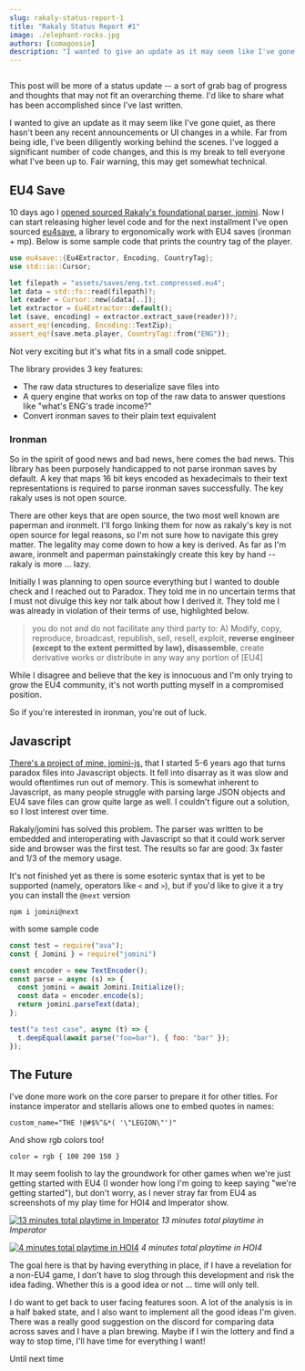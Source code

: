 ```yaml
---
slug: rakaly-status-report-1
title: "Rakaly Status Report #1"
image: ./elephant-rocks.jpg
authors: [comagoosie]
description: "I wanted to give an update as it may seem like I've gone quiet, as there hasn't been any recent announcements or UI changes in awhile. Far from being idle, I've been diligently working behind the scenes. I've logged a significant number of code changes, and this is my break to tell everyone what I've been up to. Another large chunk of Rakaly has been open sourced though with a legal caveat, a Javascript library appears, and the rakaly parser can now accept data from more recent titles like imperator"
---
```


<div style={{textAlign: "center"}}>
  <img alt="" width={512} height={186} src={require("./elephant-rocks.jpg").default} />
</div>

This post will be more of a status update -- a sort of grab bag of progress and thoughts that may not fit an overarching theme. I'd like to share what has been accomplished since I've last written.

I wanted to give an update as it may seem like I've gone quiet, as there hasn't been any recent announcements or UI changes in a while. Far from being idle, I've been diligently working behind the scenes. I've logged a significant number of code changes, and this is my break to tell everyone what I've been up to. Fair warning, this may get somewhat technical.

<!--truncate-->

## EU4 Save

10 days ago I [opened sourced Rakaly's foundational parser, jomini](/blog/first-steps-to-open-sourcing-rakaly-foundations). Now I can start releasing higher level code and for the next installment I've open sourced [eu4save](https://github.com/rakaly/eu4save), a library to ergonomically work with EU4 saves (ironman + mp). Below is some sample code that prints the country tag of the player.

```rust
use eu4save::{Eu4Extractor, Encoding, CountryTag};
use std::io::Cursor;

let filepath = "assets/saves/eng.txt.compressed.eu4";
let data = std::fs::read(filepath)?;
let reader = Cursor::new(&data[..]);
let extractor = Eu4Extractor::default();
let (save, encoding) = extractor.extract_save(reader))?;
assert_eq!(encoding, Encoding::TextZip);
assert_eq!(save.meta.player, CountryTag::from("ENG"));
```

Not very exciting but it's what fits in a small code snippet.

The library provides 3 key features:

- The raw data structures to deserialize save files into
- A query engine that works on top of the raw data to answer questions like "what's ENG's trade income?"
- Convert ironman saves to their plain text equivalent

### Ironman

So in the spirit of good news and bad news, here comes the bad news. This library has been purposely handicapped to not parse ironman saves by default. A key that maps 16 bit keys encoded as hexadecimals to their text representations is required to parse ironman saves successfully. The key rakaly uses is not open source.

There are other keys that are open source, the two most well known are paperman and ironmelt. I'll forgo linking them for now as rakaly's key is not open source for legal reasons, so I'm not sure how to navigate this grey matter. The legality may come down to how a key is derived. As far as I'm aware, ironmelt and paperman painstakingly create this key by hand -- rakaly is more ... lazy.

Initially I was planning to open source everything but I wanted to double check and I reached out to Paradox. They told me in no uncertain terms that I must not divulge this key nor talk about how I derived it. They told me I was already in violation of their terms of use, highlighted below.

> you do not and do not facilitate any third party to: A) Modify, copy,
> reproduce, broadcast, republish, sell, resell, exploit, **reverse engineer
> (except to the extent permitted by law), disassemble**, create derivative works
> or distribute in any way any portion of [EU4]

While I disagree and believe that the key is innocuous and I'm only trying to grow the EU4 community, it's not worth putting myself in a compromised position.

So if you're interested in ironman, you're out of luck.

## Javascript

[There's a project of mine, jomini-js,](https://github.com/nickbabcock/jomini) that I started 5-6 years ago that turns paradox files into Javascript objects. It fell into disarray as it was slow and would oftentimes run out of memory. This is somewhat inherent to Javascript, as many people struggle with parsing large JSON objects and EU4 save files can grow quite large as well. I couldn't figure out a solution, so I lost interest over time.

Rakaly/jomini has solved this problem. The parser was written to be embedded and interoperating with Javascript so that it could work server side and browser was the first test. The results so far are good: 3x faster and 1/3 of the memory usage.

It's not finished yet as there is some esoteric syntax that is yet to be supported (namely, operators like `<` and `>`), but if you'd like to give it a try you can install the `@next` version

```plain
npm i jomini@next
```

with some sample code

```js
const test = require("ava");
const { Jomini } = require("jomini")

const encoder = new TextEncoder();
const parse = async (s) => {
  const jomini = await Jomini.Initialize();
  const data = encoder.encode(s);
  return jomini.parseText(data);
};

test("a test case", async (t) => {
  t.deepEqual(await parse("foo=bar"), { foo: "bar" });
});
```

## The Future

I've done more work on the core parser to prepare it for other titles. For instance imperator and stellaris allows one to embed quotes in names:

```plain
custom_name="THE !@#$%^&*( '\"LEGION\"')"
```

And show rgb colors too!

```plain
color = rgb { 100 200 150 }
```

It may seem foolish to lay the groundwork for other games when we're just getting started with EU4 (I wonder how long I'm going to keep saying "we're getting started"), but don't worry, as I never stray far from EU4 as screenshots of my play time for HOI4 and Imperator show.

[![13 minutes total playtime in Imperator](imperator-playtime.png)](imperator-playtime.png)
*13 minutes total playtime in Imperator*

[![4 minutes total playtime in HOI4](hoi4-playtime.png)](hoi4-playtime.png)
*4 minutes total playtime in HOI4*

The goal here is that by having everything in place, if I have a revelation for a non-EU4 game, I don't have to slog through this development and risk the idea fading. Whether this is a good idea or not ... time will only tell.

I do want to get back to user facing features soon. A lot of the analysis is in a half baked state, and I also want to implement all the good ideas I'm given. There was a really good suggestion on the discord for comparing data across saves and I have a plan brewing. Maybe if I win the lottery and find a way to stop time, I'll have time for everything I want!

Until next time
